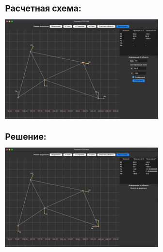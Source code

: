 # Расчетная схема:
![alt text](https://github.com/arcurrated/tm_solver/blob/main/screenshots/img1.png?raw=true)
# Решение:
![alt text](https://github.com/arcurrated/tm_solver/blob/main/screenshots/img2.png?raw=true)
